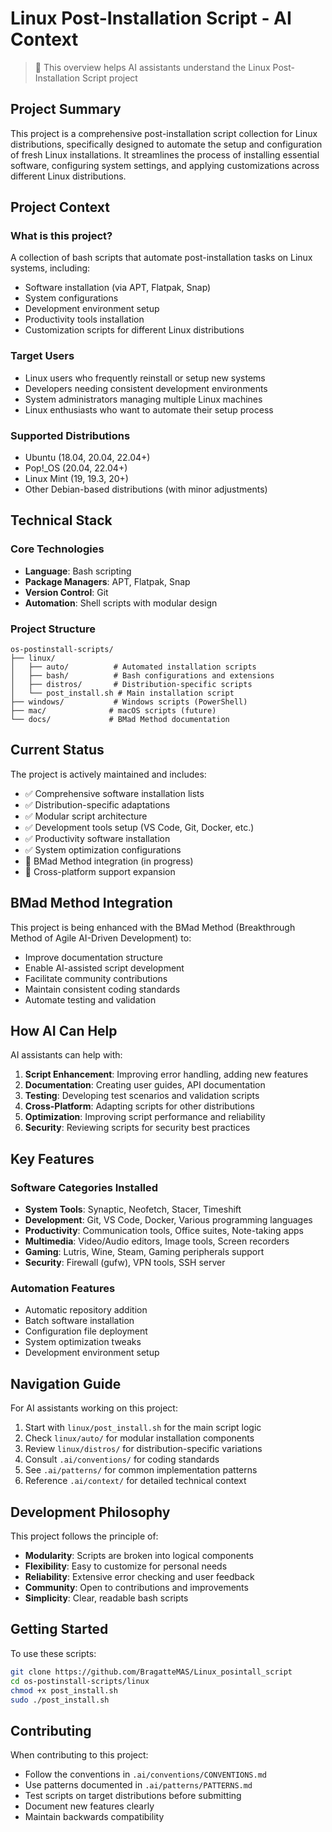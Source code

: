 # Linux Post-Installation Script - AI Context

> 🤖 This overview helps AI assistants understand the Linux Post-Installation Script project

## Project Summary

This project is a comprehensive post-installation script collection for Linux distributions, specifically designed to automate the setup and configuration of fresh Linux installations. It streamlines the process of installing essential software, configuring system settings, and applying customizations across different Linux distributions.

## Project Context

### What is this project?
A collection of bash scripts that automate post-installation tasks on Linux systems, including:
- Software installation (via APT, Flatpak, Snap)
- System configurations
- Development environment setup
- Productivity tools installation
- Customization scripts for different Linux distributions

### Target Users
- Linux users who frequently reinstall or setup new systems
- Developers needing consistent development environments
- System administrators managing multiple Linux machines
- Linux enthusiasts who want to automate their setup process

### Supported Distributions
- Ubuntu (18.04, 20.04, 22.04+)
- Pop!_OS (20.04, 22.04+)
- Linux Mint (19, 19.3, 20+)
- Other Debian-based distributions (with minor adjustments)

## Technical Stack

### Core Technologies
- **Language**: Bash scripting
- **Package Managers**: APT, Flatpak, Snap
- **Version Control**: Git
- **Automation**: Shell scripts with modular design

### Project Structure
```
os-postinstall-scripts/
├── linux/
│   ├── auto/          # Automated installation scripts
│   ├── bash/          # Bash configurations and extensions
│   ├── distros/       # Distribution-specific scripts
│   └── post_install.sh # Main installation script
├── windows/           # Windows scripts (PowerShell)
├── mac/              # macOS scripts (future)
└── docs/             # BMad Method documentation
```

## Current Status

The project is actively maintained and includes:
- ✅ Comprehensive software installation lists
- ✅ Distribution-specific adaptations
- ✅ Modular script architecture
- ✅ Development tools setup (VS Code, Git, Docker, etc.)
- ✅ Productivity software installation
- ✅ System optimization configurations
- 🚧 BMad Method integration (in progress)
- 🚧 Cross-platform support expansion

## BMad Method Integration

This project is being enhanced with the BMad Method (Breakthrough Method of Agile AI-Driven Development) to:
- Improve documentation structure
- Enable AI-assisted script development
- Facilitate community contributions
- Maintain consistent coding standards
- Automate testing and validation

## How AI Can Help

AI assistants can help with:
1. **Script Enhancement**: Improving error handling, adding new features
2. **Documentation**: Creating user guides, API documentation
3. **Testing**: Developing test scenarios and validation scripts
4. **Cross-Platform**: Adapting scripts for other distributions
5. **Optimization**: Improving script performance and reliability
6. **Security**: Reviewing scripts for security best practices

## Key Features

### Software Categories Installed
- **System Tools**: Synaptic, Neofetch, Stacer, Timeshift
- **Development**: Git, VS Code, Docker, Various programming languages
- **Productivity**: Communication tools, Office suites, Note-taking apps
- **Multimedia**: Video/Audio editors, Image tools, Screen recorders
- **Gaming**: Lutris, Wine, Steam, Gaming peripherals support
- **Security**: Firewall (gufw), VPN tools, SSH server

### Automation Features
- Automatic repository addition
- Batch software installation
- Configuration file deployment
- System optimization tweaks
- Development environment setup

## Navigation Guide

For AI assistants working on this project:
1. Start with `linux/post_install.sh` for the main script logic
2. Check `linux/auto/` for modular installation components
3. Review `linux/distros/` for distribution-specific variations
4. Consult `.ai/conventions/` for coding standards
5. See `.ai/patterns/` for common implementation patterns
6. Reference `.ai/context/` for detailed technical context

## Development Philosophy

This project follows the principle of:
- **Modularity**: Scripts are broken into logical components
- **Flexibility**: Easy to customize for personal needs
- **Reliability**: Extensive error checking and user feedback
- **Community**: Open to contributions and improvements
- **Simplicity**: Clear, readable bash scripts

## Getting Started

To use these scripts:
```bash
git clone https://github.com/BragatteMAS/Linux_posintall_script
cd os-postinstall-scripts/linux
chmod +x post_install.sh
sudo ./post_install.sh
```

## Contributing

When contributing to this project:
- Follow the conventions in `.ai/conventions/CONVENTIONS.md`
- Use patterns documented in `.ai/patterns/PATTERNS.md`
- Test scripts on target distributions before submitting
- Document new features clearly
- Maintain backwards compatibility